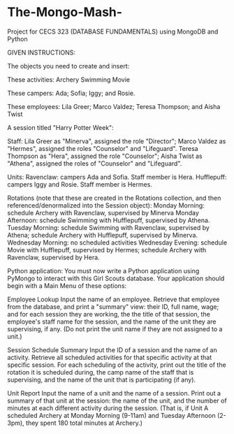 # The-Mongo-Mash-
Project for CECS 323 (DATABASE FUNDAMENTALS) using MongoDB and Python

GIVEN INSTRUCTIONS:

The objects you need to create and insert:

These activities:
Archery
Swimming
Movie

These campers: Ada; Sofia; Iggy; and Rosie.

These employees: Lila Greer; Marco Valdez; Teresa Thompson; and Aisha Twist

A session titled "Harry Potter Week":

Staff: Lila Greer as "Minerva", assigned the role "Director"; Marco Valdez as "Hermes", assigned the roles "Counselor" and "Lifeguard". Teresa Thompson as "Hera", assigned the role "Counselor"; Aisha Twist as "Athena", assigned the roles of "Counselor" and "Lifeguard".

Units:
Ravenclaw: campers Ada and Sofia. Staff member is Hera.
Hufflepuff: campers Iggy and Rosie. Staff member is Hermes.

Rotations (note that these are created in the Rotations collection, and then referenced/denormalized into the Session object):
Monday Morning: schedule Archery with Ravenclaw, supervised by Minerva
Monday Afternoon: schedule Swimming with Hufflepuff, supervised by Athena.
Tuesday Morning: schedule Swimming with Ravenclaw, supervised by Athena; schedule Archery with Hufflepuff, supervised by Minerva.
Wednesday Morning: no scheduled activities
Wednesday Evening: schedule Movie with Hufflepuff, supervised by Hermes; schedule Archery with Ravenclaw, supervised by Hera.

Python application:
You must now write a Python application using PyMongo to interact with this Girl Scouts database.
Your application should begin with a Main Menu of these options:

Employee Lookup
Input the name of an employee. Retrieve that employee from the database, and print a "summary" view: their ID, full name, wage; and for each session they are working, the the title of that session, the employee's staff name for the session, and the name of the unit they are supervising, if any. (Do not print the unit name if they are not assigned to a unit.)

Session Schedule Summary
Input the ID of a session and the name of an activity.
Retrieve all scheduled activities for that specific activity at that specific session. For each scheduling of the activity, print out the title of the rotation it is scheduled during, the camp name of the staff that is supervising, and the name of the unit that is participating (if any).


Unit Report
Input the name of a unit and the name of a session. Print out a summary of that unit at the session: the name of the unit, and the number of minutes at each different activity during the session. (That is, if Unit A scheduled Archery at Monday Morning (9-11am) and Tuesday Afternoon (2-3pm), they spent 180 total minutes at Archery.)
